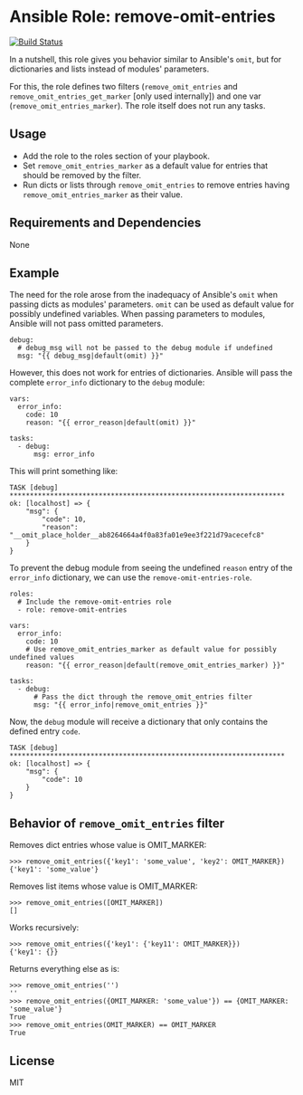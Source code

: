 # Ansible Role: remove-omit-entries

[![Build Status](https://travis-ci.org/blue-yonder/ansible-remove-omit-entries.svg?branch=master)](https://travis-ci.org/blue-yonder/ansible-remove-omit-entries)

In a nutshell, this role gives you behavior similar to Ansible's `omit`,
but for dictionaries and lists instead of modules' parameters.

For this, the role defines two filters (`remove_omit_entries` and `remove_omit_entries_get_marker` [only used internally]) and one var (`remove_omit_entries_marker`).
The role itself does not run any tasks.

## Usage

- Add the role to the roles section of your playbook.
- Set `remove_omit_entries_marker` as a default value for entries that should be removed by the filter.
- Run dicts or lists through `remove_omit_entries` to remove entries having `remove_omit_entries_marker` as their value.

## Requirements and Dependencies

None

## Example

The need for the role arose from the inadequacy of Ansible's `omit` when passing dicts as modules' parameters.
`omit` can be used as default value for possibly undefined variables.
When passing parameters to modules, Ansible will not pass omitted parameters.

~~~
debug:
  # debug_msg will not be passed to the debug module if undefined
  msg: "{{ debug_msg|default(omit) }}"
~~~

However, this does not work for entries of dictionaries.
Ansible will pass the complete `error_info` dictionary to the `debug` module:

~~~
vars:
  error_info:
    code: 10
    reason: "{{ error_reason|default(omit) }}"
    
tasks:
  - debug:
      msg: error_info
~~~

This will print something like:

~~~
TASK [debug] ********************************************************************
ok: [localhost] => {
    "msg": {
        "code": 10,
        "reason": "__omit_place_holder__ab8264664a4f0a83fa01e9ee3f221d79acecefc8"
    }
}
~~~

To prevent the debug module from seeing the undefined `reason` entry of the `error_info` dictionary,
we can use the `remove-omit-entries-role`.

~~~
roles:
  # Include the remove-omit-entries role
  - role: remove-omit-entries
  
vars:
  error_info:
    code: 10
    # Use remove_omit_entries_marker as default value for possibly undefined values
    reason: "{{ error_reason|default(remove_omit_entries_marker) }}"

tasks:
  - debug:
      # Pass the dict through the remove_omit_entries filter
      msg: "{{ error_info|remove_omit_entries }}"
~~~

Now, the `debug` module will receive a dictionary that only contains the defined entry `code`.

~~~
TASK [debug] ********************************************************************
ok: [localhost] => {
    "msg": {
        "code": 10
    }
}
~~~

## Behavior of `remove_omit_entries` filter

Removes dict entries whose value is OMIT_MARKER:

~~~
>>> remove_omit_entries({'key1': 'some_value', 'key2': OMIT_MARKER})
{'key1': 'some_value'}
~~~

Removes list items whose value is OMIT_MARKER:
~~~
>>> remove_omit_entries([OMIT_MARKER])
[]
~~~

Works recursively:
~~~
>>> remove_omit_entries({'key1': {'key11': OMIT_MARKER}})
{'key1': {}}
~~~

Returns everything else as is:
~~~
>>> remove_omit_entries('')
''
>>> remove_omit_entries({OMIT_MARKER: 'some_value'}) == {OMIT_MARKER: 'some_value'}
True
>>> remove_omit_entries(OMIT_MARKER) == OMIT_MARKER
True
~~~

## License

MIT
